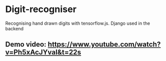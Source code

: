 # Digit-recogniser
Recognising hand drawn digits with tensorflow.js. Django used in the backend

## Demo video: https://www.youtube.com/watch?v=Ph5xAcJYvaI&t=22s
